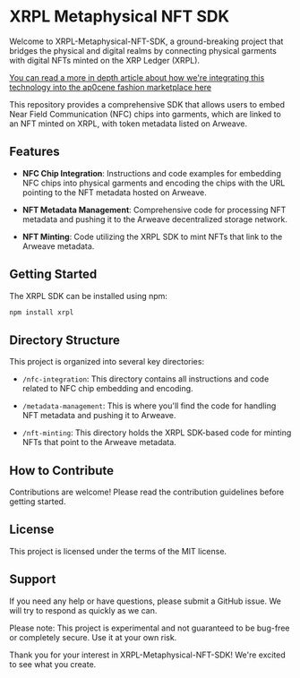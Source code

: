 # XRPL Metaphysical NFT SDK

Welcome to XRPL-Metaphysical-NFT-SDK, a ground-breaking project that bridges the physical and digital realms by connecting physical garments with digital NFTs minted on the XRP Ledger (XRPL). 

[You can read a more in depth article about how we're integrating this technology into the ap0cene fashion marketplace here](https://nft.ap0cene.com/)

This repository provides a comprehensive SDK that allows users to embed Near Field Communication (NFC) chips into garments, which are linked to an NFT minted on XRPL, with token metadata listed on Arweave. 

## Features

- **NFC Chip Integration**: Instructions and code examples for embedding NFC chips into physical garments and encoding the chips with the URL pointing to the NFT metadata hosted on Arweave.

- **NFT Metadata Management**: Comprehensive code for processing NFT metadata and pushing it to the Arweave decentralized storage network.

- **NFT Minting**: Code utilizing the XRPL SDK to mint NFTs that link to the Arweave metadata.

## Getting Started

The XRPL SDK can be installed using npm:

```bash
npm install xrpl
```

## Directory Structure

This project is organized into several key directories:

- `/nfc-integration`: This directory contains all instructions and code related to NFC chip embedding and encoding. 

- `/metadata-management`: This is where you'll find the code for handling NFT metadata and pushing it to Arweave.

- `/nft-minting`: This directory holds the XRPL SDK-based code for minting NFTs that point to the Arweave metadata.

## How to Contribute

Contributions are welcome! Please read the contribution guidelines before getting started.

## License

This project is licensed under the terms of the MIT license.

## Support

If you need any help or have questions, please submit a GitHub issue. We will try to respond as quickly as we can.

Please note: This project is experimental and not guaranteed to be bug-free or completely secure. Use it at your own risk.

Thank you for your interest in XRPL-Metaphysical-NFT-SDK! We're excited to see what you create.
